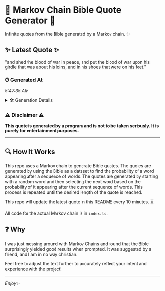 # 📖 Markov Chain Bible Quote Generator 📖

Infinite quotes from the Bible generated by a Markov chain. ✨

## ✨ Latest Quote ✨
"and shed the blood of war in peace, and put the blood of war upon his girdle that was about his loins, and in his shoes that were on his feet."

### ⏰ Generated At
*5:47:35 AM*

<details>
    <summary>🛠️ Generation Details</summary>
    <p>
        <strong>🌱 Seed:</strong> and<br>
        <strong>🔄 Iterations:</strong> 30<br>
        <strong>📜 Context History:</strong><br>[ and ]: shed<br>[ and, shed ]: the<br>[ and, shed, the ]: blood<br>[ and, shed, the, blood ]: of<br>[ and, shed, the, blood, of ]: war<br>[ and, shed, the, blood, of, war ]: in<br>[ shed, the, blood, of, war, in ]: peace,<br>[ the, blood, of, war, in, peace, ]: and<br>[ blood, of, war, in, peace,, and ]: put<br>[ of, war, in, peace,, and, put ]: the<br>[ war, in, peace,, and, put, the ]: blood<br>[ in, peace,, and, put, the, blood ]: of<br>[ peace,, and, put, the, blood, of ]: war<br>[ and, put, the, blood, of, war ]: upon<br>[ put, the, blood, of, war, upon ]: his<br>[ the, blood, of, war, upon, his ]: girdle<br>[ blood, of, war, upon, his, girdle ]: that<br>[ of, war, upon, his, girdle, that ]: was<br>[ war, upon, his, girdle, that, was ]: about<br>[ upon, his, girdle, that, was, about ]: his<br>[ his, girdle, that, was, about, his ]: loins,<br>[ girdle, that, was, about, his, loins, ]: and<br>[ that, was, about, his, loins,, and ]: in<br>[ was, about, his, loins,, and, in ]: his<br>[ about, his, loins,, and, in, his ]: shoes<br>[ his, loins,, and, in, his, shoes ]: that<br>[ loins,, and, in, his, shoes, that ]: were<br>[ and, in, his, shoes, that, were ]: on<br>[ in, his, shoes, that, were, on ]: his<br>[ his, shoes, that, were, on, his ]: feet.<br>
    </p>
</details>

### ⚠️ Disclaimer ⚠️
**This quote is generated by a program and is not to be taken seriously. It is purely for entertainment purposes.**

---

## 🔍 How It Works

This repo uses a Markov chain to generate Bible quotes. The quotes are generated by using the Bible as a dataset to find the probability of a word appearing after a sequence of words. The quotes are generated by starting with a random word and then selecting the next word based on the probability of it appearing after the current sequence of words. This process is repeated until the desired length of the quote is reached.

This repo will update the latest quote in this README every 10 minutes. ⏳

All code for the actual Markov chain is in `index.ts`.

## ❓ Why

I was just messing around with Markov Chains and found that the Bible surprisingly yielded good results when prompted. 
It was suggested by a friend, and I am in no way christian.

Feel free to adjust the text further to accurately reflect your intent and experience with the project!

---

*Enjoy*✨
